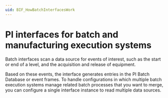 ```yaml
---
uid: BIF_HowBatchInterfacesWork
---
```


# PI interfaces for batch and manufacturing execution systems

Batch interfaces scan a data source for events of interest, such as the start or end of a level, and the acquisition and release of equipment.

Based on these events, the interface generates entries in the PI Batch Database or event frames. To handle configurations in which multiple batch execution systems manage related batch processes that you want to merge, you can configure a single interface instance to read multiple data sources.
